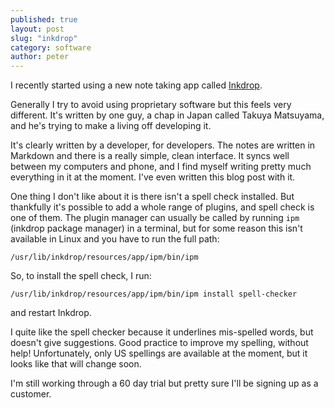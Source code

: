 ```yaml
---
published: true
layout: post
slug: "inkdrop"
category: software
author: peter
---
```


I recently started using a new note taking app called [Inkdrop](https://www.inkdrop.info/).

Generally I try to avoid using proprietary software but this feels very different.
It's written by one guy, a chap in Japan called Takuya Matsuyama, and he's trying to make a living off developing it.

It's clearly written by a developer, for developers. The notes are written in Markdown and there is a really simple, clean interface. It syncs well between my computers and phone, and I find myself writing pretty much everything in it at the moment. I've even written this blog post with it.

One thing I don't like about it is there isn't a spell check installed. But thankfully it's possible to add a whole range of plugins, and spell check is one of them.
The plugin manager can usually be called by running `ipm` (inkdrop package manager) in a terminal, but for some reason this isn't available in Linux and you have to run the full path:

```
/usr/lib/inkdrop/resources/app/ipm/bin/ipm

```
So, to install the spell check, I run:

```
/usr/lib/inkdrop/resources/app/ipm/bin/ipm install spell-checker
```
and restart Inkdrop.

I quite like the spell checker because it underlines mis-spelled words, but doesn't give suggestions. Good practice to improve my spelling, without help! Unfortunately, only US spellings are available at the moment, but it looks like that will change soon.

I'm still working through a 60 day trial but pretty sure I'll be signing up as a customer.

